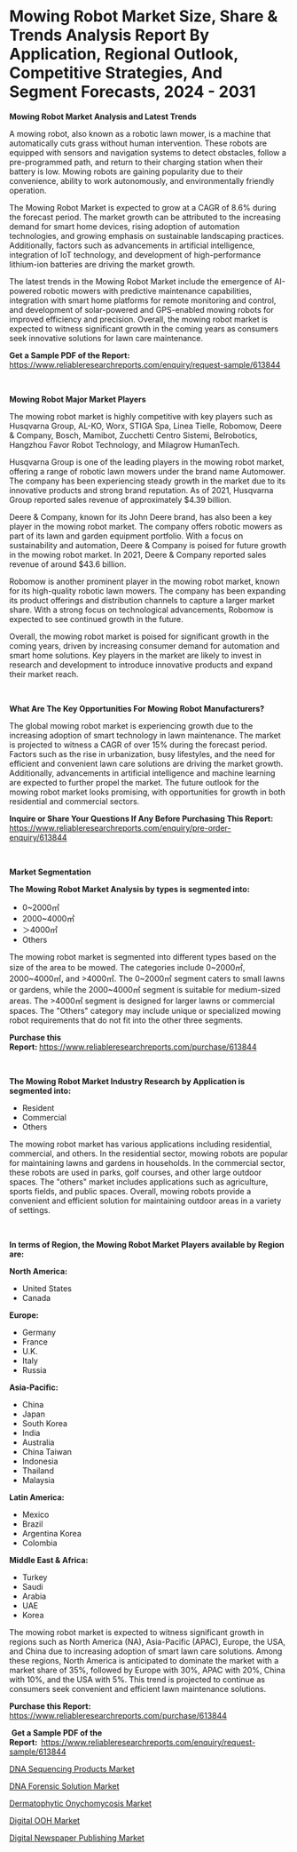 <p><h1>Mowing Robot Market Size, Share & Trends Analysis Report By Application, Regional Outlook, Competitive Strategies, And Segment Forecasts, 2024 - 2031</h1></p><p><strong>Mowing Robot Market Analysis and Latest Trends</strong></p>
<p><p>A mowing robot, also known as a robotic lawn mower, is a machine that automatically cuts grass without human intervention. These robots are equipped with sensors and navigation systems to detect obstacles, follow a pre-programmed path, and return to their charging station when their battery is low. Mowing robots are gaining popularity due to their convenience, ability to work autonomously, and environmentally friendly operation.</p><p>The Mowing Robot Market is expected to grow at a CAGR of 8.6% during the forecast period. The market growth can be attributed to the increasing demand for smart home devices, rising adoption of automation technologies, and growing emphasis on sustainable landscaping practices. Additionally, factors such as advancements in artificial intelligence, integration of IoT technology, and development of high-performance lithium-ion batteries are driving the market growth.</p><p>The latest trends in the Mowing Robot Market include the emergence of AI-powered robotic mowers with predictive maintenance capabilities, integration with smart home platforms for remote monitoring and control, and development of solar-powered and GPS-enabled mowing robots for improved efficiency and precision. Overall, the mowing robot market is expected to witness significant growth in the coming years as consumers seek innovative solutions for lawn care maintenance.</p></p>
<p><strong>Get a Sample PDF of the Report:&nbsp;</strong> <a href="https://www.reliableresearchreports.com/enquiry/request-sample/613844">https://www.reliableresearchreports.com/enquiry/request-sample/613844</a></p>
<p>&nbsp;</p>
<p><strong>Mowing Robot Major Market Players</strong></p>
<p><p>The mowing robot market is highly competitive with key players such as Husqvarna Group, AL-KO, Worx, STIGA Spa, Linea Tielle, Robomow, Deere & Company, Bosch, Mamibot, Zucchetti Centro Sistemi, Belrobotics, Hangzhou Favor Robot Technology, and Milagrow HumanTech.</p><p>Husqvarna Group is one of the leading players in the mowing robot market, offering a range of robotic lawn mowers under the brand name Automower. The company has been experiencing steady growth in the market due to its innovative products and strong brand reputation. As of 2021, Husqvarna Group reported sales revenue of approximately $4.39 billion.</p><p>Deere & Company, known for its John Deere brand, has also been a key player in the mowing robot market. The company offers robotic mowers as part of its lawn and garden equipment portfolio. With a focus on sustainability and automation, Deere & Company is poised for future growth in the mowing robot market. In 2021, Deere & Company reported sales revenue of around $43.6 billion.</p><p>Robomow is another prominent player in the mowing robot market, known for its high-quality robotic lawn mowers. The company has been expanding its product offerings and distribution channels to capture a larger market share. With a strong focus on technological advancements, Robomow is expected to see continued growth in the future.</p><p>Overall, the mowing robot market is poised for significant growth in the coming years, driven by increasing consumer demand for automation and smart home solutions. Key players in the market are likely to invest in research and development to introduce innovative products and expand their market reach.</p></p>
<p>&nbsp;</p>
<p><strong>What Are The Key Opportunities For Mowing Robot Manufacturers?</strong></p>
<p><p>The global mowing robot market is experiencing growth due to the increasing adoption of smart technology in lawn maintenance. The market is projected to witness a CAGR of over 15% during the forecast period. Factors such as the rise in urbanization, busy lifestyles, and the need for efficient and convenient lawn care solutions are driving the market growth. Additionally, advancements in artificial intelligence and machine learning are expected to further propel the market. The future outlook for the mowing robot market looks promising, with opportunities for growth in both residential and commercial sectors.</p></p>
<p><strong>Inquire or Share Your Questions If Any Before Purchasing This Report:</strong> <a href="https://www.reliableresearchreports.com/enquiry/pre-order-enquiry/613844">https://www.reliableresearchreports.com/enquiry/pre-order-enquiry/613844</a></p>
<p>&nbsp;</p>
<p><strong>Market Segmentation</strong></p>
<p><strong>The Mowing Robot Market Analysis by types is segmented into:</strong></p>
<p><ul><li>0~2000㎡</li><li>2000~4000㎡</li><li>＞4000㎡</li><li>Others</li></ul></p>
<p><p>The mowing robot market is segmented into different types based on the size of the area to be mowed. The categories include 0~2000㎡, 2000~4000㎡, and >4000㎡. The 0~2000㎡ segment caters to small lawns or gardens, while the 2000~4000㎡ segment is suitable for medium-sized areas. The >4000㎡ segment is designed for larger lawns or commercial spaces. The "Others" category may include unique or specialized mowing robot requirements that do not fit into the other three segments.</p></p>
<p><strong>Purchase this Report:&nbsp;</strong><a href="https://www.reliableresearchreports.com/purchase/613844">https://www.reliableresearchreports.com/purchase/613844</a></p>
<p>&nbsp;</p>
<p><strong>The Mowing Robot Market Industry Research by Application is segmented into:</strong></p>
<p><ul><li>Resident</li><li>Commercial</li><li>Others</li></ul></p>
<p><p>The mowing robot market has various applications including residential, commercial, and others. In the residential sector, mowing robots are popular for maintaining lawns and gardens in households. In the commercial sector, these robots are used in parks, golf courses, and other large outdoor spaces. The "others" market includes applications such as agriculture, sports fields, and public spaces. Overall, mowing robots provide a convenient and efficient solution for maintaining outdoor areas in a variety of settings.</p></p>
<p>&nbsp;</p>
<p><strong>In terms of Region, the Mowing Robot Market Players available by Region are:</strong></p>
<p>
    <p> <strong> North America: </strong>
        <ul>
            <li>United States</li>
            <li>Canada</li>
        </ul>
        </p> 
    <p> <strong> Europe: </strong>
        <ul>
            <li>Germany</li>
            <li>France</li>
            <li>U.K.</li>
            <li>Italy</li>
            <li>Russia</li>
        </ul>
        </p> 
    <p> <strong> Asia-Pacific: </strong>
        <ul>
            <li>China</li>
            <li>Japan</li>
            <li>South Korea</li>
            <li>India</li>
            <li>Australia</li>
            <li>China Taiwan</li>
            <li>Indonesia</li>
            <li>Thailand</li>
            <li>Malaysia</li>
        </ul>
        </p> 
    <p> <strong> Latin America: </strong>
        <ul>
            <li>Mexico</li>
            <li>Brazil</li>
            <li>Argentina Korea</li>
            <li>Colombia</li>
        </ul>
        </p> 
    <p> <strong> Middle East & Africa: </strong>
        <ul>
            <li>Turkey</li>
            <li>Saudi</li>
            <li>Arabia</li>
            <li>UAE</li>
            <li>Korea</li>
        </ul>
    </p>
    </p>
<p><p>The mowing robot market is expected to witness significant growth in regions such as North America (NA), Asia-Pacific (APAC), Europe, the USA, and China due to increasing adoption of smart lawn care solutions. Among these regions, North America is anticipated to dominate the market with a market share of 35%, followed by Europe with 30%, APAC with 20%, China with 10%, and the USA with 5%. This trend is projected to continue as consumers seek convenient and efficient lawn maintenance solutions.</p></p>
<p><strong>Purchase this Report: </strong><a href="https://www.reliableresearchreports.com/purchase/613844">https://www.reliableresearchreports.com/purchase/613844</a></p>
<p>&nbsp;<strong>Get a Sample PDF of the Report:&nbsp;&nbsp;</strong><a href="https://www.reliableresearchreports.com/enquiry/request-sample/613844">https://www.reliableresearchreports.com/enquiry/request-sample/613844</a></p>
<p><strong></strong></p>
<p><p><a href="https://medium.com/@angelageorge32/dna-sequencing-products-market-comprehensive-assessment-by-type-application-and-geography-cf3b0774174f">DNA Sequencing Products Market</a></p><p><a href="https://medium.com/@angelageorge32/dna-forensic-solution-market-trends-and-market-analysis-forecasted-for-period-2024-2031-1839193738b0">DNA Forensic Solution Market</a></p><p><a href="https://medium.com/@entelabrahimi1961/dermatophytic-onychomycosis-market-analysis-its-cagr-market-segmentation-and-global-industry-e527b1ae7bb9">Dermatophytic Onychomycosis Market</a></p><p><a href="https://medium.com/@irwingibson727/digital-ooh-market-comprehensive-assessment-by-type-application-and-geography-78990001ffe9">Digital OOH Market</a></p><p><a href="https://medium.com/@irwingibson727/digital-newspaper-publishing-market-size-cagr-trends-2024-2030-03434e6d2e85">Digital Newspaper Publishing Market</a></p></p>